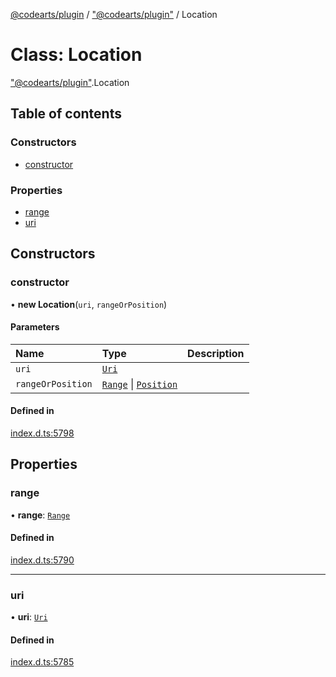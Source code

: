 [@codearts/plugin](../README.md) / ["@codearts/plugin"](../modules/_codearts_plugin_.md) / Location

# Class: Location

["@codearts/plugin"](../modules/_codearts_plugin_.md).Location

## Table of contents

### Constructors

- [constructor](codearts_plugin_.Location.md#constructor)

### Properties

- [range](codearts_plugin_.Location.md#range)
- [uri](codearts_plugin_.Location.md#uri)

## Constructors

### constructor

• **new Location**(`uri`, `rangeOrPosition`)

#### Parameters

| Name | Type | Description |
| :------ | :------ | :------ |
| `uri` | [`Uri`](codearts_plugin_.Uri.md) |  |
| `rangeOrPosition` | [`Range`](codearts_plugin_.Range.md) \| [`Position`](codearts_plugin_.Position.md) |  |

#### Defined in

[index.d.ts:5798](https://github.com/huaweicloud/cloudide-plugin-api/blob/b58031b/index.d.ts#L5798)

## Properties

### range

• **range**: [`Range`](codearts_plugin_.Range.md)

#### Defined in

[index.d.ts:5790](https://github.com/huaweicloud/cloudide-plugin-api/blob/b58031b/index.d.ts#L5790)

___

### uri

• **uri**: [`Uri`](codearts_plugin_.Uri.md)

#### Defined in

[index.d.ts:5785](https://github.com/huaweicloud/cloudide-plugin-api/blob/b58031b/index.d.ts#L5785)
